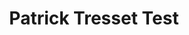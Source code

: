 ---
templateKey: exhibition-page
artist: Patrick Tresset
title: Patrick Tresset Test
description: "Demo Gallery"
objkts: 
    - objkt: 12345
      title: test 12345
      desc: test description 12345 abcdef
      image: http://www.fillmurray.com/800/600
    - objkt: 23456
      title: test 23456
      desc: >-
        much longer test description for objkt number 23456 
        including line breaks, maybe those will work
        maybe they won't let's find out
      image: http://www.fillmurray.com/1800/2400
    - objkt: 34567
      title: test 34567
      desc: test description 34567 la di da di
      image: http://www.fillmurray.com/1000/1000
---
